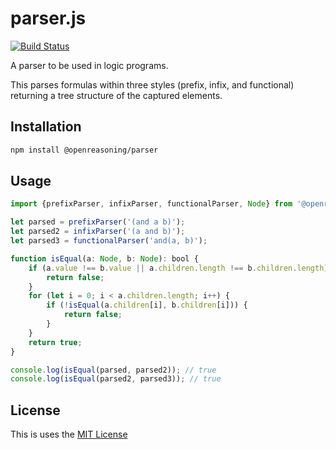 parser.js
=========

[![Build Status](https://travis-ci.com/OpenReasoning/parser.js.svg?branch=master)](https://travis-ci.com/OpenReasoning/parser.js)

A parser to be used in logic programs.

This parses formulas within three styles (prefix, infix, and functional) returning
a tree structure of the captured elements.

Installation
------------
```bash
npm install @openreasoning/parser
```

Usage
-----
```typescript
import {prefixParser, infixParser, functionalParser, Node} from '@openreasoning/parser'

let parsed = prefixParser('(and a b)');
let parsed2 = infixParser('(a and b)');
let parsed3 = functionalParser('and(a, b)');

function isEqual(a: Node, b: Node): bool {
    if (a.value !== b.value || a.children.length !== b.children.length) {
        return false;
    }
    for (let i = 0; i < a.children.length; i++) {
        if (!isEqual(a.children[i], b.children[i])) {
            return false;
        }
    }
    return true;
}

console.log(isEqual(parsed, parsed2)); // true
console.log(isEqual(parsed2, parsed3)); // true
```

License
-------

This is uses the [MIT License](./LICENSE.md)
